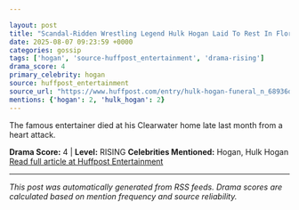 ```yaml
---

layout: post
title: "Scandal-Ridden Wrestling Legend Hulk Hogan Laid To Rest In Florida"
date: 2025-08-07 09:23:59 +0000
categories: gossip
tags: ['hogan', 'source-huffpost_entertainment', 'drama-rising']
drama_score: 4
primary_celebrity: hogan
source: huffpost_entertainment
source_url: "https://www.huffpost.com/entry/hulk-hogan-funeral_n_68936de0e4b0d3424bc47973"
mentions: {'hogan': 2, 'hulk_hogan': 2}
---
```


The famous entertainer died at his Clearwater home late last month from a heart attack.

**Drama Score:** 4 | **Level:** RISING **Celebrities Mentioned:** Hogan, Hulk Hogan [Read full article at Huffpost Entertainment](https://www.huffpost.com/entry/hulk-hogan-funeral_n_68936de0e4b0d3424bc47973)

---

*This post was automatically generated from RSS feeds. Drama scores are calculated based on mention frequency and source reliability.*